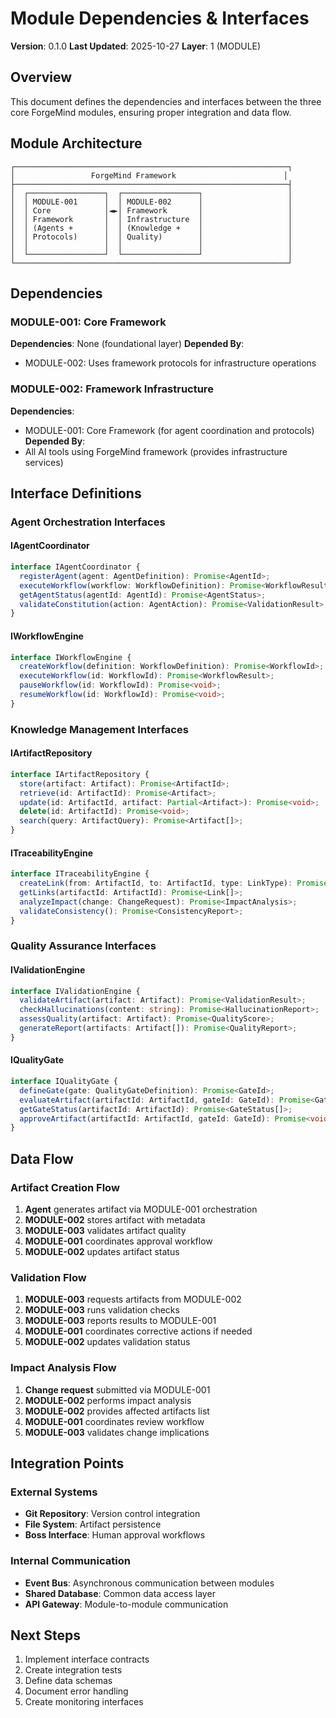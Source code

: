 # Module Dependencies & Interfaces

**Version**: 0.1.0
**Last Updated**: 2025-10-27
**Layer**: 1 (MODULE)

## Overview

This document defines the dependencies and interfaces between the three core ForgeMind modules, ensuring proper integration and data flow.

## Module Architecture

```
┌─────────────────────────────────────────────────────────────┐
│                 ForgeMind Framework                        │
├─────────────────────────────────────────────────────────────┤
│  ┌─────────────────┐  ┌─────────────────┐                   │
│  │ MODULE-001      │  │ MODULE-002      │                   │
│  │ Core            │◄►│ Framework       │                   │
│  │ Framework       │  │ Infrastructure  │                   │
│  │ (Agents +       │  │ (Knowledge +    │                   │
│  │ Protocols)      │  │ Quality)        │                   │
│  │                 │  │                 │                   │
│  └─────────────────┘  └─────────────────┘                   │
└─────────────────────────────────────────────────────────────┘
```

## Dependencies

### MODULE-001: Core Framework
**Dependencies**: None (foundational layer)
**Depended By**:
- MODULE-002: Uses framework protocols for infrastructure operations

### MODULE-002: Framework Infrastructure
**Dependencies**:
- MODULE-001: Core Framework (for agent coordination and protocols)
**Depended By**:
- All AI tools using ForgeMind framework (provides infrastructure services)

## Interface Definitions

### Agent Orchestration Interfaces

#### IAgentCoordinator
```typescript
interface IAgentCoordinator {
  registerAgent(agent: AgentDefinition): Promise<AgentId>;
  executeWorkflow(workflow: WorkflowDefinition): Promise<WorkflowResult>;
  getAgentStatus(agentId: AgentId): Promise<AgentStatus>;
  validateConstitution(action: AgentAction): Promise<ValidationResult>;
}
```

#### IWorkflowEngine
```typescript
interface IWorkflowEngine {
  createWorkflow(definition: WorkflowDefinition): Promise<WorkflowId>;
  executeWorkflow(id: WorkflowId): Promise<WorkflowResult>;
  pauseWorkflow(id: WorkflowId): Promise<void>;
  resumeWorkflow(id: WorkflowId): Promise<void>;
}
```

### Knowledge Management Interfaces

#### IArtifactRepository
```typescript
interface IArtifactRepository {
  store(artifact: Artifact): Promise<ArtifactId>;
  retrieve(id: ArtifactId): Promise<Artifact>;
  update(id: ArtifactId, artifact: Partial<Artifact>): Promise<void>;
  delete(id: ArtifactId): Promise<void>;
  search(query: ArtifactQuery): Promise<Artifact[]>;
}
```

#### ITraceabilityEngine
```typescript
interface ITraceabilityEngine {
  createLink(from: ArtifactId, to: ArtifactId, type: LinkType): Promise<LinkId>;
  getLinks(artifactId: ArtifactId): Promise<Link[]>;
  analyzeImpact(change: ChangeRequest): Promise<ImpactAnalysis>;
  validateConsistency(): Promise<ConsistencyReport>;
}
```

### Quality Assurance Interfaces

#### IValidationEngine
```typescript
interface IValidationEngine {
  validateArtifact(artifact: Artifact): Promise<ValidationResult>;
  checkHallucinations(content: string): Promise<HallucinationReport>;
  assessQuality(artifact: Artifact): Promise<QualityScore>;
  generateReport(artifacts: Artifact[]): Promise<QualityReport>;
}
```

#### IQualityGate
```typescript
interface IQualityGate {
  defineGate(gate: QualityGateDefinition): Promise<GateId>;
  evaluateArtifact(artifactId: ArtifactId, gateId: GateId): Promise<GateResult>;
  getGateStatus(artifactId: ArtifactId): Promise<GateStatus[]>;
  approveArtifact(artifactId: ArtifactId, gateId: GateId): Promise<void>;
}
```

## Data Flow

### Artifact Creation Flow
1. **Agent** generates artifact via MODULE-001 orchestration
2. **MODULE-002** stores artifact with metadata
3. **MODULE-003** validates artifact quality
4. **MODULE-001** coordinates approval workflow
5. **MODULE-002** updates artifact status

### Validation Flow
1. **MODULE-003** requests artifacts from MODULE-002
2. **MODULE-003** runs validation checks
3. **MODULE-003** reports results to MODULE-001
4. **MODULE-001** coordinates corrective actions if needed
5. **MODULE-002** updates validation status

### Impact Analysis Flow
1. **Change request** submitted via MODULE-001
2. **MODULE-002** performs impact analysis
3. **MODULE-002** provides affected artifacts list
4. **MODULE-001** coordinates review workflow
5. **MODULE-003** validates change implications

## Integration Points

### External Systems
- **Git Repository**: Version control integration
- **File System**: Artifact persistence
- **Boss Interface**: Human approval workflows

### Internal Communication
- **Event Bus**: Asynchronous communication between modules
- **Shared Database**: Common data access layer
- **API Gateway**: Module-to-module communication

## Next Steps

1. Implement interface contracts
2. Create integration tests
3. Define data schemas
4. Document error handling
5. Create monitoring interfaces